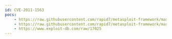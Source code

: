 ```yaml
---
id: CVE-2011-1563
pocs:
    - https://raw.githubusercontent.com/rapid7/metasploit-framework/master/modules/exploits/windows/scada/realwin_on_fc_binfile_a.rb
    - https://raw.githubusercontent.com/rapid7/metasploit-framework/master/modules/exploits/windows/scada/realwin_on_fcs_login.rb
    - https://www.exploit-db.com/raw/17025
---
```

